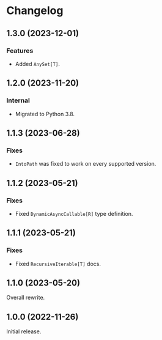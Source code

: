 # Changelog

<!-- changelogging: start -->

## 1.3.0 (2023-12-01)

### Features

- Added `AnySet[T]`.

## 1.2.0 (2023-11-20)

### Internal

- Migrated to Python 3.8.

## 1.1.3 (2023-06-28)

### Fixes

- `IntoPath` was fixed to work on every supported version.

## 1.1.2 (2023-05-21)

### Fixes

- Fixed `DynamicAsyncCallable[R]` type definition.

## 1.1.1 (2023-05-21)

### Fixes

- Fixed `RecursiveIterable[T]` docs.

## 1.1.0 (2023-05-20)

Overall rewrite.

## 1.0.0 (2022-11-26)

Initial release.

